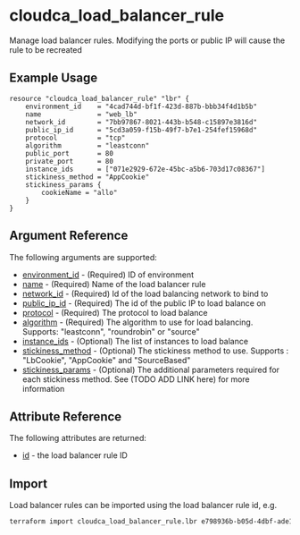 # cloudca_load_balancer_rule

Manage load balancer rules. Modifying the ports or public IP will cause the rule to be recreated

## Example Usage

```hcl
resource "cloudca_load_balancer_rule" "lbr" {
    environment_id    = "4cad744d-bf1f-423d-887b-bbb34f4d1b5b"
    name              = "web_lb"
    network_id        = "7bb97867-8021-443b-b548-c15897e3816d"
    public_ip_id      = "5cd3a059-f15b-49f7-b7e1-254fef15968d"
    protocol          = "tcp"
    algorithm         = "leastconn"
    public_port       = 80
    private_port      = 80
    instance_ids      = ["071e2929-672e-45bc-a5b6-703d17c08367"]
    stickiness_method = "AppCookie"
    stickiness_params {
        cookieName = "allo"
    }
}
```

## Argument Reference

The following arguments are supported:

- [environment_id](#environment_id) - (Required) ID of environment
- [name](#name) - (Required) Name of the load balancer rule
- [network_id](#network_id) - (Required) Id of the load balancing network to bind to
- [public_ip_id](#public_ip_id) - (Required) The id of the public IP to load balance on
- [protocol](#protocol) - (Required) The protocol to load balance
- [algorithm](#algorithm) - (Required) The algorithm to use for load balancing. Supports: "leastconn", "roundrobin" or "source"
- [instance_ids](#instance_ids) - (Optional) The list of instances to load balance
- [stickiness_method](#stickiness_method) - (Optional) The stickiness method to use. Supports : "LbCookie", "AppCookie" and "SourceBased"
- [stickiness_params](#stickiness_params) - (Optional) The additional parameters required for each stickiness method. See (TODO ADD LINK here) for more information

## Attribute Reference

The following attributes are returned:

- [id](#id) - the load balancer rule ID

## Import

Load balancer rules can be imported using the load balancer rule id, e.g.

```bash
terraform import cloudca_load_balancer_rule.lbr e798936b-b05d-4dbf-ade1-21f98c5fd0f0
```
